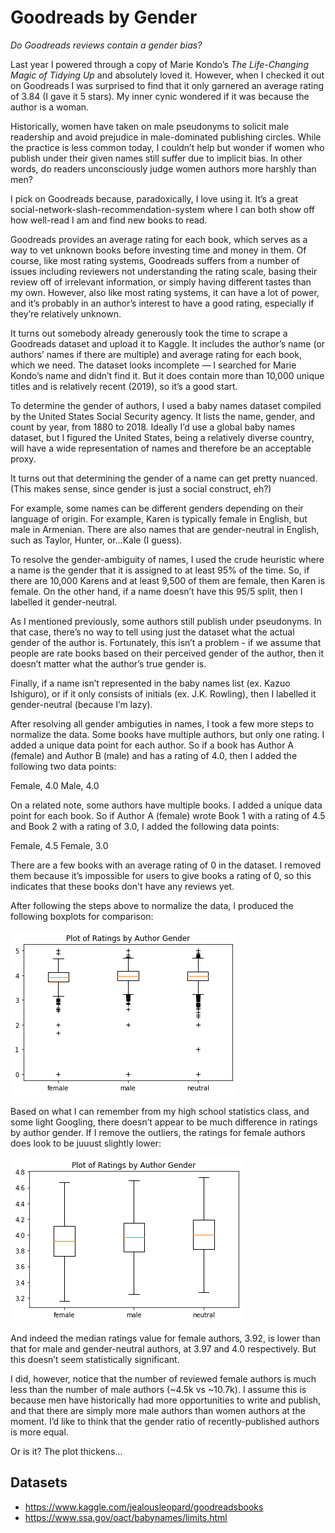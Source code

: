 # Goodreads by Gender
<em>Do Goodreads reviews contain a gender bias?</em>

Last year I powered through a copy of Marie Kondo’s <em>The Life-Changing Magic of Tidying Up</em> and absolutely loved it. However, when I checked it out on Goodreads I was surprised to find that it only garnered an average rating of 3.84 (I gave it 5 stars). My inner cynic wondered if it was because the author is a woman.

Historically, women have taken on male pseudonyms to solicit male readership and avoid prejudice in male-dominated publishing circles. While the practice is less common today, I couldn’t help but wonder if women who publish under their given names still suffer due to implicit bias. In other words, do readers unconsciously judge women authors more harshly than men?

I pick on Goodreads because, paradoxically, I love using it. It’s a great social-network-slash-recommendation-system where I can both show off how well-read I am and find new books to read.

Goodreads provides an average rating for each book, which serves as a way to vet unknown books before investing time and money in them. Of course, like most rating systems, Goodreads suffers from a number of issues including reviewers not understanding the rating scale, basing their review off of irrelevant information, or simply having different tastes than my own. However, also like most rating systems, it can have a lot of power, and it’s probably in an author’s interest to have a good rating, especially if they’re relatively unknown.

It turns out somebody already generously took the time to scrape a Goodreads dataset and upload it to Kaggle. It includes the author’s name (or authors’ names if there are multiple) and average rating for each book, which we need. The dataset looks incomplete — I searched for Marie Kondo’s name and didn’t find it. But it does contain more than 10,000 unique titles and is relatively recent (2019), so it’s a good start.

To determine the gender of authors, I used a baby names dataset compiled by the United States Social Security agency. It lists the name, gender, and count by year, from 1880 to 2018. Ideally I’d use a global baby names dataset, but I figured the United States, being a relatively diverse country, will have a wide representation of names and therefore be an acceptable proxy.

It turns out that determining the gender of a name can get pretty nuanced. (This makes sense, since gender is just a social construct, eh?)

For example, some names can be different genders depending on their language of origin. For example, Karen is typically female in English, but male in Armenian. There are also names that are gender-neutral in English, such as Taylor, Hunter, or...Kale (I guess). 

To resolve the gender-ambiguity of names, I used the crude heuristic where a name is the gender that it is assigned to at least 95% of the time. So, if there are 10,000 Karens and at least 9,500 of them are female, then Karen is female. On the other hand, if a name doesn’t have this 95/5 split, then I labelled it gender-neutral.

As I mentioned previously, some authors still publish under pseudonyms. In that case, there’s no way to tell using just the dataset what the actual gender of the author is. Fortunately, this isn’t a problem - if we assume that people are rate books based on their perceived gender of the author, then it doesn’t matter what the author’s true gender is. 

Finally, if a name isn’t represented in the baby names list (ex. Kazuo Ishiguro), or if it only consists of initials (ex. J.K. Rowling), then I labelled it gender-neutral (because I’m lazy).


After resolving all gender ambiguties in names, I took a few more steps to normalize the data. Some books have multiple authors, but only one rating. I added a unique data point for each author. So if a book has Author A (female) and Author B (male) and has a rating of 4.0, then I added the following two data points:

Female, 4.0
Male, 4.0

On a related note, some authors have multiple books. I added a unique data point for each book. So if Author A (female) wrote Book 1 with a rating of 4.5 and Book 2 with a rating of 3.0, I added the following data points:

Female, 4.5
Female, 3.0

There are a few books with an average rating of 0 in the dataset. I removed them because it’s impossible for users to give books a rating of 0, so this indicates that these books don't have any reviews yet.

After following the steps above to normalize the data, I produced the following boxplots for comparison:

![image info](ratings_by_author_gender_with_outliers.png)

Based on what I can remember from my high school statistics class, and some light Googling, there doesn’t appear to be much difference in ratings by author gender. If I remove the outliers, the ratings for female authors does look to be juuust slightly lower:

![image info](ratings_by_author_gender.png)

And indeed the median ratings value for female authors, 3.92, is lower than that for male and gender-neutral authors, at 3.97 and 4.0 respectively. But this doesn’t seem statistically significant.

I did, however, notice that the number of reviewed female authors is much less than the number of male authors (~4.5k vs ~10.7k). I assume this is because men have historically had more opportunities to write and publish, and that there are simply more male authors than women authors at the moment. I’d like to think that the gender ratio of recently-published authors is more equal.

Or is it? The plot thickens...

## Datasets
* https://www.kaggle.com/jealousleopard/goodreadsbooks
* https://www.ssa.gov/oact/babynames/limits.html
